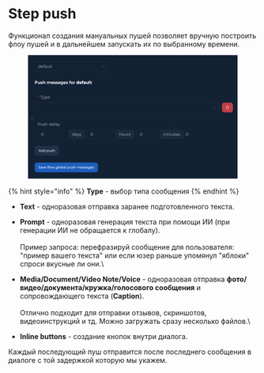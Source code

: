 # Step push

Функционал создания мануальных пушей позволяет вручную построить флоу пушей и в дальнейшем запускать их по выбранному времени.

<figure><img src="../../../.gitbook/assets/Screen Shot 2024-08-15 at 6.33.11 PM.png" alt=""><figcaption></figcaption></figure>

{% hint style="info" %}
**Type** - выбор типа сообщения
{% endhint %}

* **Text** - одноразовая отправка заранее подготовленного текста.
* **Prompt** - одноразовая генерация текста при помощи ИИ (при генерации ИИ не обращается к глобалу). \
  \
  Пример запроса: перефразируй сообщение для пользователя: "пример вашего текста" или если юзер раньше упомянул "яблоки" спроси вкусные ли они.\

* **Media/Document/Video Note/Voice**  - одноразовая отправка **фото/видео/документа/кружка/голосового сообщения** и сопровождающего текста (**Caption**). \
  \
  Отлично подходит для отправки отзывов, скриншотов, видеоинструкций и тд. Можно загружать сразу несколько файлов.\

* **Inline buttons** - создание кнопок внутри диалога.

Каждый последующий пуш отправится после последнего сообщения в диалоге с той задержкой которую мы укажем.&#x20;
